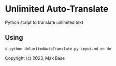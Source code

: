 # Unlimited Auto-Translate

Python script to translate unlimited text

## Using

```bash
$ python UnlimitedAutoTranslate.py input.md en de
```

Copyright (c) 2023, Max Base
